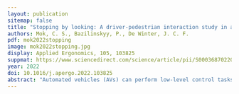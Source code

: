 ```yaml
---
layout: publication
sitemap: false
title: "Stopping by looking: A driver-pedestrian interaction study in a coupled simulator using head-mounted displays with eye-tracking"
authors: Mok, C. S., Bazilinskyy, P., De Winter, J. C. F.
pdf: mok2022stopping
image: mok2022stopping.jpg
display: Applied Ergonomics, 105, 103825
suppmat: https://www.sciencedirect.com/science/article/pii/S000368702200148X#appsec1
year: 2022
doi: 10.1016/j.apergo.2022.103825
abstract: "Automated vehicles (AVs) can perform low-level control tasks but are not always capable of proper decision-making. This paper presents a concept of eye-based maneuver control for AV-pedestrian interaction. Previously, it was unknown whether the AV should conduct a stopping maneuver when the driver looks at the pedestrian or looks away from the pedestrian. A two-agent experiment was conducted using two head-mounted displays with integrated eye-tracking. Seventeen pairs of participants (pedestrian and driver) each interacted in a road crossing scenario. The pedestrians' task was to hold a button when they felt safe to cross the road, and the drivers' task was to direct their gaze according to instructions. Participants completed three 16-trial blocks: (1) Baseline, in which the AV was pre-programmed to yield or not yield, (2) Look to Yield (LTY), in which the AV yielded when the driver looked at the pedestrian, and (3) Look Away to Yield (LATY), in which the AV yielded when the driver did not look at the pedestrian. The driver's eye movements in the LTY and LATY conditions were visualized using a virtual light beam. Crossing performance was assessed based on whether the pedestrian held the button when the AV yielded and released the button when the AV did not yield. Furthermore, the pedestrians' and drivers' acceptance of the mappings was measured through a questionnaire. The results showed that the LTY and LATY mappings yielded better crossing performance than Baseline. Furthermore, the LTY condition was best accepted by drivers and pedestrians. Eye-tracking analyses indicated that the LTY and LATY mappings attracted the pedestrian's attention, while pedestrians still distributed their attention between the AV and a second vehicle approaching from the other direction. In conclusion, LTY control may be a promising means of AV control at intersections before full automation is technologically feasible."
---
```

